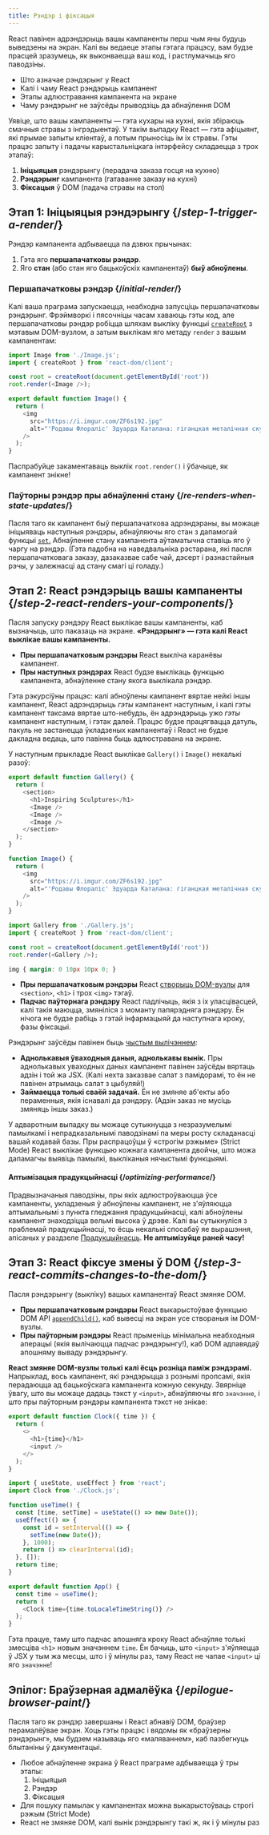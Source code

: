```yaml
---
title: Рэндэр і фіксацыя
---
```


<Intro>

React павінен адрэндэрыць вашы кампаненты перш чым яны будуць выведзены на экран. Калі вы ведаеце этапы гэтага працэсу, вам будзе прасцей зразумець, як выконваецца ваш код, і растлумачыць яго паводзіны.

</Intro>

<YouWillLearn>

- Што азначае рэндэрынг у React
- Калі і чаму React рэндэрыць кампанент
- Этапы адлюстравання кампанента на экране
- Чаму рэндэрынг не заўсёды прыводзіць да абнаўлення DOM

</YouWillLearn>

Уявіце, што вашы кампаненты — гэта кухары на кухні, якія збіраюць смачныя стравы з інгрэдыентаў. У такім выпадку React — гэта афіцыянт, які прымае запыты кліентаў, а потым прыносіць ім іх стравы. Гэты працэс запыту і падачы карыстальніцкага інтэрфейсу складаецца з трох этапаў:

1. **Ініцыяцыя** рэндэрынгу (перадача заказа госця на кухню)
2. **Рэндэрынг** кампанента (гатаванне заказу на кухні)
3. **Фіксацыя** ў DOM (падача стравы на стол)

<IllustrationBlock sequential>
  <Illustration caption="Ініцыяцыя" alt="React — гэта афіцыянт у рэстаране, які атрымлівае заказы ад карыстальнікаў і дастаўляе іх на кухню кампанентаў." src="/images/docs/illustrations/i_render-and-commit1.png" />
  <Illustration caption="Рэндэрынг" alt="Шэф дае React свежы экземпляр кампанента Card." src="/images/docs/illustrations/i_render-and-commit2.png" />
  <Illustration caption="Фіксацыя" alt="React дастаўляе кампанент Cart карыстальніку за яго сталом." src="/images/docs/illustrations/i_render-and-commit3.png" /></IllustrationBlock>

## Этап 1: Ініцыяцыя рэндэрынгу {/*step-1-trigger-a-render*/}

Рэндэр кампанента адбываецца па дзвюх прычынах:

1. Гэта яго **першапачатковы рэндэр**.
2. Яго **стан** (або стан яго бацькоўскіх кампанентаў) **быў абноўлены**.

### Першапачатковы рэндэр {/*initial-render*/}

Калі ваша праграма запускаецца, неабходна запусціць першапачатковы рэндэрынг. Фрэймворкі і пясочніцы часам хаваюць гэты код, але першапачатковы рэндэр робіцца шляхам выкліку функцыі [`createRoot`](/reference/react-dom/client/createRoot) з мэтавым DOM-вузлом, а затым выклікам яго метаду `render` з вашым кампанентам:

<Sandpack>

```js src/index.js active
import Image from './Image.js';
import { createRoot } from 'react-dom/client';

const root = createRoot(document.getElementById('root'))
root.render(<Image />);
```

```js src/Image.js
export default function Image() {
  return (
    <img
      src="https://i.imgur.com/ZF6s192.jpg"
      alt="'Родавы Флораліс' Эдуарда Каталана: гіганцкая металічная скульптура кветкі з люстэркавымі пялёсткамі"
    />
  );
}
```

</Sandpack>

Паспрабуйце закаментаваць выклік `root.render()` і ўбачыце, як кампанент знікне!

### Паўторны рэндэр пры абнаўленні стану {/*re-renders-when-state-updates*/}

Пасля таго як кампанент быў першапачаткова адрэндэраны, вы можаце ініцыяваць наступныя рэндэры, абнаўляючы яго стан з дапамогай функцыі [`set`.](/reference/react/useState#setstate) Абнаўленне стану кампанента аўтаматычна ставіць яго ў чаргу на рэндэр. (Гэта падобна на наведвальніка рэстарана, які пасля першапачатковага заказу, дазаказвае сабе чай, дэсерт і разнастайныя рэчы, у залежнасці ад стану смагі ці голаду.)

<IllustrationBlock sequential>
  <Illustration caption="Абнаўленне стану..." alt="React — гэта афіцыянт у рэстаране, які дастаўляе карыстальніцкі інтэрфейс кампанета Card кліенту.Кліент кажа, што хоча ружовы Card, а не чорны!" src="/images/docs/illustrations/i_rerender1.png" />
  <Illustration caption="...запускае..." alt="React вяртаецца на кухню кампанентаў і кажа шэфу, што яму патрэбны ружовы Card." src="/images/docs/illustrations/i_rerender2.png" />
  <Illustration caption="...рэндэр!" alt="Шэф дае React ружовы Card." src="/images/docs/illustrations/i_rerender3.png" />
</IllustrationBlock>

## Этап 2: React рэндэрыць вашы кампаненты {/*step-2-react-renders-your-components*/}

Пасля запуску рэндэру React выклікае вашы кампаненты, каб вызначыць, што паказаць на экране. **«Рэндэрынг» — гэта калі React выклікае вашы кампаненты.**

- **Пры першапачатковым рэндэры** React выкліча каранёвы кампанент.
- **Пры наступных рэндэрах** React будзе выклікаць функцыю кампанента, абнаўленне стану якога выклікала рэндэр.

Гэта рэкурсіўны працэс: калі абноўлены кампанент вяртае нейкі іншы кампанент, React адрэндэрыць _гэты_ кампанент наступным, і калі гэты кампанент таксама вяртае што-небудзь, ён адрэндэрыць ужо _гэты_ кампанент наступным, і гэтак далей. Працэс будзе працягвацца датуль, пакуль не застанецца ўкладзеных кампанентаў і React не будзе дакладна ведаць, што павінна быць адлюстравана на экране.

У наступным прыкладзе React выклікае `Gallery()` і `Image()` некалькі разоў:

<Sandpack>

```js src/Gallery.js active
export default function Gallery() {
  return (
    <section>
      <h1>Inspiring Sculptures</h1>
      <Image />
      <Image />
      <Image />
    </section>
  );
}

function Image() {
  return (
    <img
      src="https://i.imgur.com/ZF6s192.jpg"
      alt="'Родавы Флораліс' Эдуарда Каталана: гіганцкая металічная скульптура кветкі з люстэркавымі пялёсткамі"
    />
  );
}
```

```js src/index.js
import Gallery from './Gallery.js';
import { createRoot } from 'react-dom/client';

const root = createRoot(document.getElementById('root'))
root.render(<Gallery />);
```

```css
img { margin: 0 10px 10px 0; }
```

</Sandpack>

- **Пры першапачатковым рэндэры** React [створыць DOM-вузлы](https://developer.mozilla.org/docs/Web/API/Document/createElement) для `<section>`, `<h1>` і трох `<img>` тэгаў.
- **Падчас паўторнага рэндэру** React падлічыць, якія з іх уласцівасцей, калі такія маюцца, змяніліся з моманту папярэдняга рэндэру. Ён нічога не будзе рабіць з гэтай інфармацыяй да наступнага кроку, фазы фіксацыі.

<Pitfall>

Рэндэрынг заўсёды павінен быць [чыстым вылічэннем](/learn/keeping-components-pure):

- **Аднолькавыя ўваходныя даныя, аднолькавы вынік.** Пры аднолькавых уваходных даных кампанент павінен заўсёды вяртаць адзін і той жа JSX. (Калі нехта заказвае салат з памідорамі, то ён не павінен атрымаць салат з цыбуляй!)
- **Займаецца толькі сваёй задачай.** Ён не змяняе аб'екты або пераменныя, якія існавалі да рэндэру. (Адзін заказ не мусіць змяняць іншы заказ.)

У адваротным выпадку вы можаце сутыкнуцца з незразумелымі памылкамі і непрадказальнымі паводзінамі па меры росту складанасці вашай кодавай базы. Пры распрацоўцы ў «строгім рэжыме» (Strict Mode) React выклікае функцыю кожнага кампанента двойчы, што можа дапамагчы выявіць памылкі, выкліканыя нячыстымі функцыямі.

</Pitfall>

<DeepDive>

#### Аптымізацыя прадукцыйнасці {/*optimizing-performance*/}

Прадвызначаныя паводзіны, пры якіх адлюстроўваюцца ўсе кампаненты, укладзеныя ў абноўлены кампанент, не з'яўляюцца аптымальнымі з пункта гледжання прадукцыйнасці, калі абноўлены кампанент знаходзіцца вельмі высока ў дрэве. Калі вы сутыкнуліся з праблемай прадукцыйнасці, то ёсць некалькі спосабаў яе вырашэння, апісаных у раздзеле [Прадукцыйнасць](https://reactjs.org/docs/optimizing-performance.html). **Не аптымізуйце раней часу!**

</DeepDive>

## Этап 3: React фіксуе змены ў DOM {/*step-3-react-commits-changes-to-the-dom*/}

Пасля рэндэрынгу (выкліку) вашых кампанентаў React змяняе DOM.

- **Пры першапачатковым рэндэры** React выкарыстоўвае функцыю DOM API [`appendChild()`](https://developer.mozilla.org/docs/Web/API/Node/appendChild), каб вывесці на экран усе створаныя ім DOM-вузлы.
- **Пры паўторным рэндэры** React прыменіць мінімальна неабходныя аперацыі (якія вылічаюцца падчас рэндэрынгу!), каб DOM адпавядаў апошняму вываду рэндэрынгу.

**React змяняе DOM-вузлы толькі калі ёсць розніца паміж рэндэрамі.** Напрыклад, вось кампанент, які рэндэрыцца з рознымі пропсамі, якія перадаюцца ад бацькоўскага кампанента кожную секунду. Звярніце ўвагу, што вы можаце дадаць тэкст у `<input>`, абнаўляючы яго `значэнне`, і што пры паўторным рэндэры кампанента тэкст не знікае:

<Sandpack>

```js src/Clock.js active
export default function Clock({ time }) {
  return (
    <>
      <h1>{time}</h1>
      <input />
    </>
  );
}
```

```js src/App.js hidden
import { useState, useEffect } from 'react';
import Clock from './Clock.js';

function useTime() {
  const [time, setTime] = useState(() => new Date());
  useEffect(() => {
    const id = setInterval(() => {
      setTime(new Date());
    }, 1000);
    return () => clearInterval(id);
  }, []);
  return time;
}

export default function App() {
  const time = useTime();
  return (
    <Clock time={time.toLocaleTimeString()} />
  );
}
```

</Sandpack>

Гэта працуе, таму што падчас апошняга кроку React абнаўляе толькі змесціва `<h1>` новым значэннем `time`. Ён бачыць, што `<input>` з'яўляецца ў JSX у тым жа месцы, што і ў мінулы раз, таму React не чапае `<input>` ці яго `значэнне`!

## Эпілог: Браўзерная адмалёўка {/*epilogue-browser-paint*/}

Пасля таго як рэндэр завершаны і React абнавіў DOM, браўзер перамалёўвае экран. Хоць гэты працэс і вядомы як «браўзерны рэндэрынг», мы будзем называць яго «маляваннем», каб пазбегнуць блытаніны ў дакументацыі.

<Illustration alt="Браўзер малюе карціну 'Нацюрморт з элементам Card'." src="/images/docs/illustrations/i_browser-paint.png" />

<Recap>

- Любое абнаўленне экрана ў React праграме адбываецца ў тры этапы:
  1. Ініцыяцыя
  2. Рэндэр
  3. Фіксацыя
- Для пошуку памылак у кампанентах можна выкарыстоўваць строгі рэжым (Strict Mode)
- React не змяняе DOM, калі вынік рэндэрынгу такі ж, як і ў мінулы раз

</Recap>
